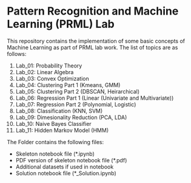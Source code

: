 # Pattern Recognition and Machine Learning (PRML) Lab

This repository contains the implementation of some basic concepts of Machine Learning as part of PRML lab work.
The list of topics are as follows:

1. Lab_01: Probability Theory
2. Lab_02: Linear Algebra
3. Lab_03: Convex Optimization
4. Lab_04: Clustering Part 1 (Kmeans, GMM)
5. Lab_05: Clustering Part 2 (DBSCAN, Heirarchical)
6. Lab_06: Regression Part 1 (Linear (Univariate and Multivariate))
7. Lab_07: Regression Part 2 (Polynomial, Logistic)
8. Lab_08: Classification (KNN, SVM)
9. Lab_09: Dimesionality Reduction (PCA, LDA)
10. Lab_10: Naive Bayes Classifier
11. Lab_11: Hidden Markov Model (HMM)

The Folder contains the following files:
* Skeleton notebook file (*.ipynb)
* PDF version of skeleton notebook file (*.pdf)
* Additional datasets if used in notebook
* Solution notebook file (*_Solution.ipynb)